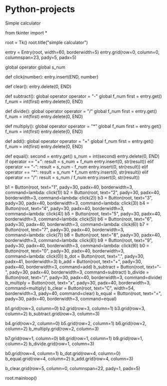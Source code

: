 # Python-projects
Simple calculator 

from tkinter import *

root = Tk()
root.title("simple calculator")

entry = Entry(root, width=60, borderwidth=5)
entry.grid(row=0, column=0, columnspan=23, pady=5, padx=5)

global operator
global s_num


def click(number):
    entry.insert(END, number)


def clear():
    entry.delete(0, END)


def subtract():
    global operator
    operator = "-"
    global f_num
    first = entry.get()
    f_num = int(first)
    entry.delete(0, END)


def divide():
    global operator
    operator = "/"
    global f_num
    first = entry.get()
    f_num = int(first)
    entry.delete(0, END)


def multiply():
    global operator
    operator = "*"
    global f_num
    first = entry.get()
    f_num = int(first)
    entry.delete(0, END)


def add():
    global operator
    operator = "+"
    global f_num
    first = entry.get()
    f_num = int(first)
    entry.delete(0, END)


def equal():
    second = entry.get()
    s_num = int(second)
    entry.delete(0, END)
    if operator == "+":
        result = s_num + f_num
        entry.insert(0, str(result))
    elif operator == "-":
        result = s_num - f_num
        entry.insert(0, str(result))
    elif operator == "*":
        result = s_num * f_num
        entry.insert(0, str(result))
    elif operator == "/":
        result = s_num / f_num
        entry.insert(0, str(result))


b1 = Button(root, text="1", pady=30, padx=40, borderwidth=3, command=lambda: click(1))
b2 = Button(root, text="2", pady=30, padx=40, borderwidth=3, command=lambda: click(2))
b3 = Button(root, text="3", pady=30, padx=40, borderwidth=3, command=lambda: click(3))
b4 = Button(root, text="4", pady=30, padx=40, borderwidth=3, command=lambda: click(4))
b5 = Button(root, text="5", pady=30, padx=40, borderwidth=3, command=lambda: click(5))
b6 = Button(root, text="6", pady=30, padx=40, borderwidth=3, command=lambda: click(6))
b7 = Button(root, text="7", pady=30, padx=40, borderwidth=3, command=lambda: click(7))
b8 = Button(root, text="8", pady=30, padx=40, borderwidth=3, command=lambda: click(8))
b9 = Button(root, text="9", pady=30, padx=40, borderwidth=3, command=lambda: click(9))
b0 = Button(root, text="0", pady=30, padx=40, borderwidth=3, command=lambda: click(0))
b_dot = Button(root, text=".", pady=30, padx=41, borderwidth=3)
b_add = Button(root, text="+", pady=30, padx=40, borderwidth=3, command=add)
b_subtract = Button(root, text="-", pady=30, padx=40, borderwidth=3, command=subtract)
b_divide = Button(root, text="/", pady=30, padx=40, borderwidth=3, command=divide)
b_multiply = Button(root, text="x", pady=30, padx=40, borderwidth=3, command=multiply)
b_clear = Button(root, text="C", width=54, borderwidth=3, pady=40, command=clear)
b_equal = Button(root, text="=", pady=30, padx=40, borderwidth=3, command=equal)

b1.grid(row=3, column=0)
b2.grid(row=3, column=1)
b3.grid(row=3, column=2)
b_subtract.grid(row=3, column=3)

b4.grid(row=2, column=0)
b5.grid(row=2, column=1)
b6.grid(row=2, column=2)
b_multiply.grid(row=2, column=3)

b7.grid(row=1, column=0)
b8.grid(row=1, column=1)
b9.grid(row=1, column=2)
b_divide.grid(row=1, column=3)

b0.grid(row=4, column=1)
b_dot.grid(row=4, column=0)
b_equal.grid(row=4, column=2)
b_add.grid(row=4, column=3)

b_clear.grid(row=5, column=0, columnspan=22, pady=1, padx=5)

root.mainloop()